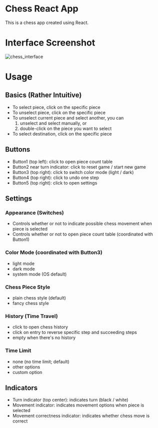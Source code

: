 # Chess React App
This is a chess app created using React.

# Interface Screenshot
![chess_interface](https://user-images.githubusercontent.com/92783418/168020446-6fdfb408-ee3a-4c94-bcf4-e0f522fe2150.png)

# Usage

## Basics (Rather Intuitive)
- To select piece, click on the specific piece
- To unselect piece, click on the specific piece
- To unselect current piece and select another, you can
    1. unselect and select manually, or
    2. double-click on the piece you want to select
- To select destination, click on the specific piece

## Buttons
- Button1 (top left): click to open piece count table
- Button2 near turn indicator: click to reset game / start new game
- Button3 (top right): click to switch color mode (light / dark)
- Button4 (top right): click to undo one step
- Button5 (top right): click to open settings

## Settings

### Appearance (Switches)
- Controls whether or not to indicate possible chess movement when piece is selected
- Controls whether or not to open piece count table (coordinated with Button1)

### Color Mode (coordinated with Button3)
- light mode
- dark mode
- system mode (OS default)

### Chess Piece Style
- plain chess style (default)
- fancy chess style

### History (Time Travel)
- click to open chess history
- click on entry to reverse specific step and succeeding steps
- empty when there's no history

### Time Limit
- none (no time limit; default)
- other options
- custom option

## Indicators
- Turn indicator (top center): indicates turn (black / white)
- Movement indicator: indicates movement options when piece is selected
- Movement correctness indicator: indicates whether chess move is correct
